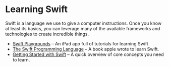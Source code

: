 Learning Swift
================

Swift is a language we use to give a computer instructions. Once you know at least its basics, you can leverage many of the available frameworks and technologies to create incredible things.

- [Swift Playgrounds](https://www.apple.com/swift/playgrounds/) – An iPad app full of tutorials for learning Swift
- [The Swift Programming Language](https://itunes.apple.com/us/book-series/swift-programming-series/id888896989?mt=11) – A book apple wrote to learn Swift.
- [Getting Started with Swift](https://drewag.me/posts/2014/07/13/getting-started-with-swift) – A quick overview of core concepts you need to learn.
